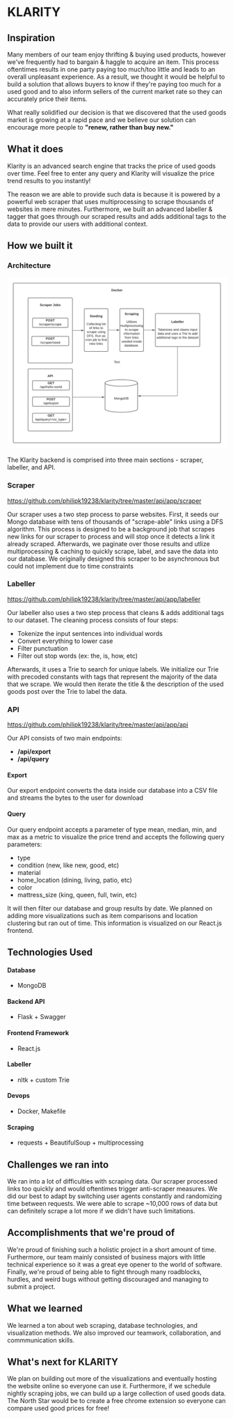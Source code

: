 # KLARITY

## Inspiration 
Many members of our team enjoy thrifting & buying used products, however we've frequently had to bargain & haggle to acquire an item. This process oftentimes results in one party paying too much/too little and leads to an overall unpleasant experience. As a result, we thought it would be helpful to build a solution that allows buyers to know if they're paying too much for a used good and to also inform sellers of the current market rate so they can accurately price their items. 

What really solidified our decision is that we discovered that the used goods market is growing at a rapid pace and we believe our solution can encourage more people to <b>"renew, rather than buy new."</b>

## What it does
Klarity is an advanced search engine that tracks the price of used goods over time. Feel free to enter any query and Klarity will visualize the price trend results to you instantly!

The reason we are able to provide such data is because it is powered by a powerful web scraper that uses multiprocessing to scrape thousands of websites in mere minutes. Furthermore, we built an advanced labeller & tagger that goes through our scraped results and adds additional tags to the data to provide our users with additional context.

## How we built it

### Architecture
<img src="https://github.com/philipk19238/klarity/blob/master/readme_data/architecture.png?raw=true">

The Klarity backend is comprised into three main sections - scraper, labeller, and API. 

### Scraper 
https://github.com/philipk19238/klarity/tree/master/api/app/scraper

Our scraper uses a two step process to parse websites. First, it seeds our Mongo database with tens of thousands of "scrape-able" links using a DFS algorithm.
This process is designed to be a background job that scrapes new links for our scraper to process and will stop once it detects a link it already scraped. 
Afterwards, we paginate over those results and utlize multiprocessing & caching to quickly scrape, label, and save the data into our database. We originally designed this
scraper to be asynchronous but could not implement due to time constraints

### Labeller
https://github.com/philipk19238/klarity/tree/master/api/app/labeller

Our labeller also uses a two step process that cleans & adds additional tags to our dataset.
The cleaning process consists of four steps:
* Tokenize the input sentences into individual words
* Convert everything to lower case
* Filter punctuation
* Filter out stop words (ex: the, is, how, etc)

Afterwards, it uses a Trie to search for unique labels. We initialize our Trie with precoded constants with tags that represent the majority of the data that we scrape.
We would then iterate the title & the description of the used goods post over the Trie to label the data.

### API
https://github.com/philipk19238/klarity/tree/master/api/app/api

Our API consists of two main endpoints:
* <b>/api/export</b>
* <b>/api/query</b>

#### Export
Our export endpoint converts the data inside our database into a CSV file and streams the bytes to the user for download

#### Query
Our query endpoint accepts a parameter of type mean, median, min, and max as a metric to visualize the price trend and accepts the following query parameters:
* type
* condition (new, like new, good, etc)
* material
* home_location (dining, living, patio, etc)
* color
* mattress_size (king, queen, full, twin, etc)

It will then filter our database and group results by date. We planned on adding more visualizations such as item comparisons and location clustering but ran out of time.
This information is visualized on our React.js frontend.

## Technologies Used
#### Database
* MongoDB
#### Backend API
* Flask + Swagger
#### Frontend Framework
* React.js
#### Labeller
* nltk + custom Trie
#### Devops
* Docker, Makefile
#### Scraping
* requests + BeautifulSoup + multiprocessing

## Challenges we ran into
We ran into a lot of difficulties with scraping data. Our scraper processed links too quickly and would oftentimes trigger anti-scraper measures. We did our best to adapt
by switching user agents constantly and randomizing time between requests. We were able to scrape ~10,000 rows of data but can definitely scrape a lot more if we didn't have 
such limitations. 

## Accomplishments that we're proud of
We're proud of finishing such a holistic project in a short amount of time. Furthermore, our team mainly consisted of business majors with little technical experience
so it was a great eye opener to the world of software. Finally, we're proud of being able to fight through many roadblocks, hurdles, and weird bugs without getting discouraged 
and managing to submit a project. 

## What we learned
We learned a ton about web scraping, database technologies, and visualization methods. We also improved our teamwork, collaboration, and commmunication skills.

## What's next for KLARITY
We plan on building out more of the visualizations and eventually hosting the website online so everyone can use it. Furthermore, if we schedule nightly scraping jobs, we can
build up a large collection of used goods data. The North Star would be to create a free chrome extension so everyone can compare used good prices for free!

